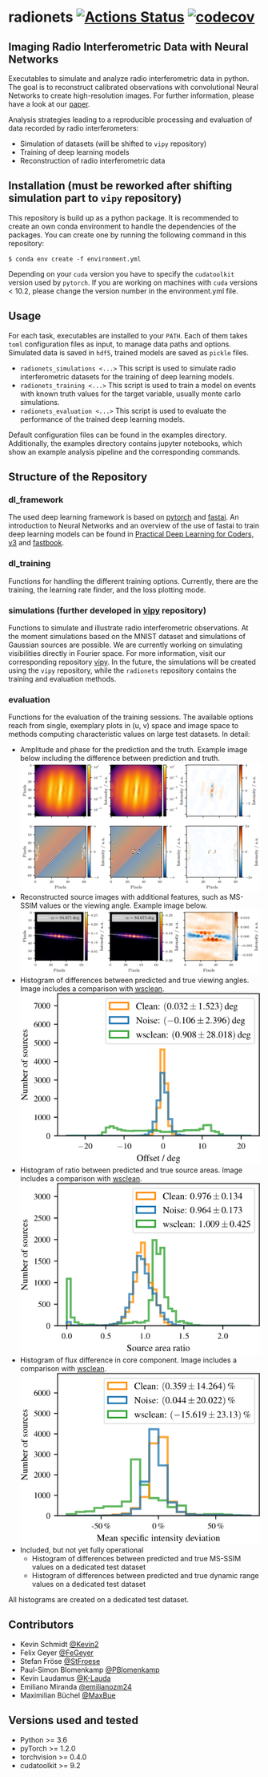 # radionets [![Actions Status](https://github.com/radionets-project/radionets/workflows/CI/badge.svg)](https://github.com/radionets-project/radionets/actions) [![codecov](https://codecov.io/gh/radionets-project/radionets/branch/main/graph/badge.svg)](https://codecov.io/gh/radionets-project/radionets)



## Imaging Radio Interferometric Data with Neural Networks

Executables to simulate and analyze radio interferometric data in python. The goal is to reconstruct calibrated observations with
convolutional Neural Networks to create high-resolution images. For further information, please have a look at our [paper](https://www.aanda.org/component/article?access=doi&doi=10.1051/0004-6361/202142113).

Analysis strategies leading to a reproducible processing and evaluation of data recorded by radio interferometers:
* Simulation of datasets (will be shifted to `vipy` repository)
* Training of deep learning models
* Reconstruction of radio interferometric data

## Installation (must be reworked after shifting simulation part to `vipy` repository)

This repository is build up as a python package. It is recommended to create an own conda environment to handle the dependencies of the packages.
You can create one by running the following command in this repository:
```
$ conda env create -f environment.yml
```
Depending on your `cuda` version you have to specify the `cudatoolkit` version used by `pytorch`. If you are working on machines
with `cuda` versions < 10.2, please change the version number in the environment.yml file.

## Usage

For each task, executables are installed to your `PATH`. Each of them takes `toml` configuration files as input, to manage data paths and options.
Simulated data is saved in `hdf5`, trained models are saved as `pickle` files.

* `radionets_simulations <...>`
  This script is used to simulate radio interferometric datasets for the training of deep learning models.
* `radionets_training <...>`
  This script is used to train a model on events with known truth
  values for the target variable, usually monte carlo simulations.
* `radionets_evaluation <...>`
  This script is used to evaluate the performance of the trained deep learning models.

Default configuration files can be found in the examples directory. Additionally, the examples directory contains jupyter notebooks, which show an example
analysis pipeline and the corresponding commands.

## Structure of the Repository

### dl_framework

The used deep learning framework is based on [pytorch](https://pytorch.org/) and [fastai](https://www.fast.ai/).
An introduction to Neural Networks and an overview of the use of fastai to train deep learning models can be found in [Practical Deep Learning for Coders, v3](https://course.fast.ai/index.html) and [fastbook](https://github.com/fastai/fastbook).

### dl_training

Functions for handling the different training options. Currently, there are the training, the learning rate finder, and the loss plotting mode.

### simulations (further developed in [vipy](https://github.com/radionets-project/vipy) repository)

Functions to simulate and illustrate radio interferometric observations. At the moment simulations based on the MNIST dataset and 
simulations of Gaussian sources are possible. We are currently working on simulating visibilities directly in Fourier space.
For more information, visit our corresponding repository [vipy](https://github.com/radionets-project/vipy). In the future, the simulations will be created
using the `vipy` repository, while the `radionets` repository contains the training and evaluation methods.

### evaluation

Functions for the evaluation of the training sessions. The available options reach from single, exemplary plots in (u, v) space and image space to
methods computing characteristic values on large test datasets. In detail:

* Amplitude and phase for the prediction and the truth. Example image below including the difference between prediction and truth.
![](resources/amp_phase.png)
* Reconstructed source images with additional features, such as MS-SSIM values or the viewing angle. Example image below.
![](resources/source_plot.png)
* Histogram of differences between predicted and true viewing angles. Image includes a comparison with [wsclean](https://gitlab.com/aroffringa/wsclean).
![](resources/hist_jet_offsets.png)
* Histogram of ratio between predicted and true source areas. Image includes a comparison with [wsclean](https://gitlab.com/aroffringa/wsclean).
![](resources/hist_area_ratios.png)
* Histogram of flux difference in core component. Image includes a comparison with [wsclean](https://gitlab.com/aroffringa/wsclean).
![](resources/hist_mean_diffs.png)
* Included, but not yet fully operational
  * Histogram of differences between predicted and true MS-SSIM values on a dedicated test dataset
  * Histogram of differences between predicted and true dynamic range values on a dedicated test dataset

All histograms are created on a dedicated test dataset.

## Contributors

* Kevin Schmidt [@Kevin2](https://github.com/Kevin2)
* Felix Geyer [@FeGeyer](https://github.com/FeGeyer)
* Stefan Fröse [@StFroese](https://github.com/StFroese)
* Paul-Simon Blomenkamp [@PBlomenkamp](https://github.com/PBlomenkamp)
* Kevin Laudamus [@K-Lauda](https://github.com/K-Lauda)
* Emiliano Miranda [@emilianozm24](https://github.com/emilianozm24)
* Maximilian Büchel [@MaxBue](https://github.com/MaxBue)

## Versions used and tested

* Python >= 3.6
* pyTorch >= 1.2.0
* torchvision >= 0.4.0
* cudatoolkit >= 9.2
